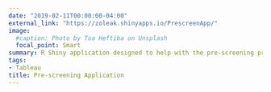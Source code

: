 ```yaml
---
date: "2019-02-11T00:00:00-04:00"
external_link: "https://zoleak.shinyapps.io/PrescreenApp/"
image:
  #caption: Photo by Toa Heftiba on Unsplash
  focal_point: Smart
summary: R Shiny application designed to help with the pre-screening process for rental property management business 
tags:
- Tableau
title: Pre-screening Application
---
```

